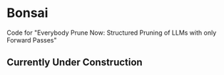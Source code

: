# Bonsai
Code for  "Everybody Prune Now: Structured Pruning of LLMs with only Forward Passes"

## Currently Under Construction
